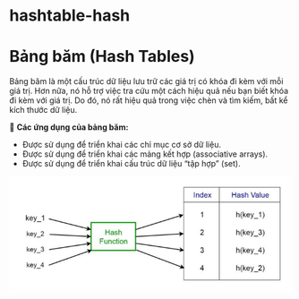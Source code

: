 # hashtable-hash

# Bảng băm (Hash Tables)

Bảng băm là một cấu trúc dữ liệu lưu trữ các giá trị có khóa đi kèm với mỗi giá trị. Hơn nữa, nó hỗ trợ việc tra cứu một cách hiệu quả nếu bạn biết khóa đi kèm với giá trị. Do đó, nó rất hiệu quả trong việc chèn và tìm kiếm, bất kể kích thước dữ liệu.

🔹 **Các ứng dụng của bảng băm:**

- Được sử dụng để triển khai các chỉ mục cơ sở dữ liệu.
- Được sử dụng để triển khai các mảng kết hợp (associative arrays).
- Được sử dụng để triển khai cấu trúc dữ liệu “tập hợp” (set).

![Minh hoa](./422886160_382215634400533_1268114959781598165_n.jpeg)
